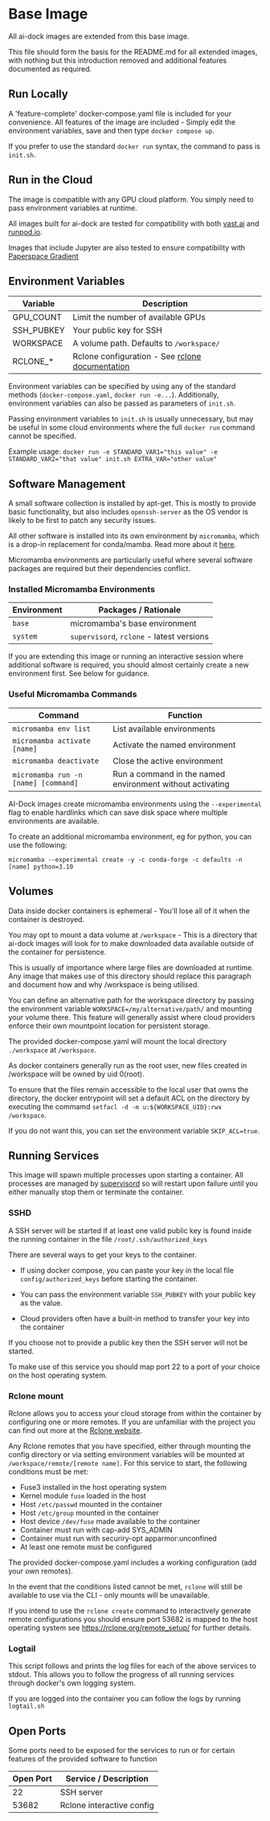 # Base Image

All ai-dock images are extended from this base image.

This file should form the basis for the README.md for all extended images, with nothing but this introduction removed and additional features documented as required.

## Run Locally

A 'feature-complete' docker-compose.yaml file is included for your convenience. All features of the image are included - Simply edit the environment variables, save and then type `docker compose up`.

If you prefer to use the standard `docker run` syntax, the command to pass is `init.sh`.

## Run in the Cloud

The image is compatible with any GPU cloud platform. You simply need to pass environment variables at runtime.

All images built for ai-dock are tested for compatibility with both [vast.ai](https://cloud.vast.ai/?ref=62897) and [runpod.io](https://runpod.io?ref=m0vk9g4f).

Images that include Jupyter are also tested to ensure compatibility with [Paperspace Gradient](https://console.paperspace.com/signup?R=FI2IEQI)

## Environment Variables

| Variable            | Description |
| ------------------- | ----------- |
| GPU_COUNT           | Limit the number of available GPUs |
| SSH_PUBKEY          | Your public key for SSH |
| WORKSPACE           | A volume path. Defaults to `/workspace/` |
| RCLONE_*            | Rclone configuration - See [rclone documentation](https://rclone.org/docs/#config-file) |

Environment variables can be specified by using any of the standard methods (`docker-compose.yaml`, `docker run -e...`). Additionally, environment variables can also be passed as parameters of `init.sh`.

Passing environment variables to `init.sh` is usually unnecessary, but may be useful in some cloud environments where the full `docker run` command cannot be specified.

Example usage: `docker run -e STANDARD_VAR1="this value" -e STANDARD_VAR2="that value" init.sh EXTRA_VAR="other value"`


## Software Management

A small software collection is installed by apt-get. This is mostly to provide basic functionality, but also includes `openssh-server` as the OS vendor is likely to be first to patch any security issues.

All other software is installed into its own environment by `micromamba`, which is a drop-in replacement for conda/mamba. Read more about it [here](https://mamba.readthedocs.io/en/latest/user_guide/micromamba.html).

Micromamba environments are particularly useful where several software packages are required but their dependencies conflict. 

### Installed Micromamba Environments

| Environment    | Packages / Rationale |
| -------------- | ----------------------------------------- |
| `base`         | micromamba's base environment |
| `system`       | `supervisord`, `rclone` - latest versions |

If you are extending this image or running an interactive session where additional software is required, you should almost certainly create a new environment first. See below for guidance.

### Useful Micromamba Commands

| Command                              | Function |
| -------------------------------------| --------------------- |
| `micromamba env list`                | List available environments |
| `micromamba activate [name]`         | Activate the named environment |
| `micromamba deactivate`              | Close the active environment |
| `micromamba run -n [name] [command]` | Run a command in the named environment without activating |

AI-Dock images create micromamba environments using the `--experimental` flag to enable hardlinks which can save disk space where multiple environments are available.

To create an additional micromamba environment, eg for python, you can use the following:

`micromamba --experimental create -y -c conda-forge -c defaults -n [name] python=3.10`

## Volumes

Data inside docker containers is ephemeral - You'll lose all of it when the container is destroyed.

You may opt to mount a data volume at `/workspace` - This is a directory that ai-dock images will look for to make downloaded data available outside of the container for persistence.

This is usually of importance where large files are downloaded at runtime.  Any image that makes use of this directory should replace this paragraph and document how and why /workspace is being utilised.

You can define an alternative path for the workspace directory by passing the environment variable `WORKSPACE=/my/alternative/path/` and mounting your volume there. This feature will generally assist where cloud providers enforce their own mountpoint location for persistent storage.

The provided docker-compose.yaml will mount the local directory `./workspace` at `/workspace`.

As docker containers generally run as the root user, new files created in /workspace will be owned by uid 0(root).

To ensure that the files remain accessible to the local user that owns the directory, the docker entrypoint will set a default ACL on the directory by executing the commamd `setfacl -d -m u:${WORKSPACE_UID}:rwx /workspace`.

If you do not want this, you can set the environment variable `SKIP_ACL=true`.

## Running Services

This image will spawn multiple processes upon starting a container. All processes are managed by [supervisord](https://supervisord.readthedocs.io/en/latest/) so will restart upon failure until you either manually stop them or terminate the container.

### SSHD

A SSH server will be started if at least one valid public key is found inside the running container in the file `/root/.ssh/authorized_keys`

There are several ways to get your keys to the container.

- If using docker compose, you can paste your key in the local file `config/authorized_keys` before starting the container.
 
- You can pass the environment variable `SSH_PUBKEY` with your public key as the value.

- Cloud providers often have a built-in method to transfer your key into the container

If you choose not to provide a public key then the SSH server will not be started.

To make use of this service you should map port 22 to a port of your choice on the host operating system.

### Rclone mount

Rclone allows you to access your cloud storage from within the container by configuring one or more remotes. If you are unfamiliar with the project you can find out more at the [Rclone website](https://rclone.org/).

Any Rclone remotes that you have specified, either through mounting the config directory or via setting environment variables will be mounted at `/workspace/remote/[remote name]`. For this service to start, the following conditions must be met:

- Fuse3 installed in the host operating system
- Kernel module `fuse` loaded in the host
- Host `/etc/passwd` mounted in the container
- Host `/etc/group` mounted in the container
- Host device `/dev/fuse` made available to the container
- Container must run with cap-add SYS_ADMIN
- Container must run with securiry-opt apparmor:unconfined
- At least one remote must be configured

The provided docker-compose.yaml includes a working configuration (add your own remotes).

In the event that the conditions listed cannot be met, `rclone` will still be available to use via the CLI - only mounts will be unavailable.

If you intend to use the `rclone create` command to interactively generate remote configurations you should ensure port 53682 is mapped to the host operating system see https://rclone.org/remote_setup/ for further details.

### Logtail

This script follows and prints the log files for each of the above services to stdout. This allows you to follow the progress of all running services through docker's own logging system.

If you are logged into the container you can follow the logs by running `logtail.sh`

## Open Ports

Some ports need to be exposed for the services to run or for certain features of the provided software to function


| Open Port           | Service / Description |
| ------------------- | --------------------- |
| 22                  | SSH server            |
| 53682               | Rclone interactive config |